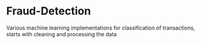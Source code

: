 # Fraud-Detection

Various machine learning implementations for classification of transactions, starts with cleaning and processing the data
